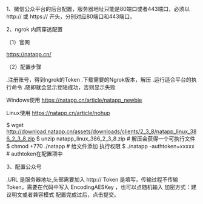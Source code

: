 1、微信公众平台的后台配置，服务器地址只能是80端口或者443端口，必须以 http:// 或 https:// 开头，分别对应80端口和443端口。

2、ngrok 内网穿透配置

（1）官网

https://natapp.cn/

（2）配置步骤

.注册账号，得到ngrok的Token
.下载需要的Ngrok版本，解压
.运行适合平台的执行命令
.随即就会显示登陆成功，否则显示失败

Windows使用
https://natapp.cn/article/natapp_newbie

Linux使用
https://natapp.cn/article/nohup

$ wget http://download.natapp.cn/assets/downloads/clients/2_3_8/natapp_linux_386_2_3_8.zip
$ unzip natapp_linux_386_2_3_8.zip # 解压会获得一个可执行文件
$ chmod +770 ./natapp  # 给文件添加 执行权限
$ ./natapp -authtoken=xxxxx  # authtoken在配置项中

3、配置公众号


.URL 是服务器地址,头部需要加入 http://
Token 是填写，传输过程不传输 Token，需要在代码中写入
EncodingAESKey ，也可以点随机输入
加密方式：建议明文或者兼容模式
配置完成过后，点击提交。
